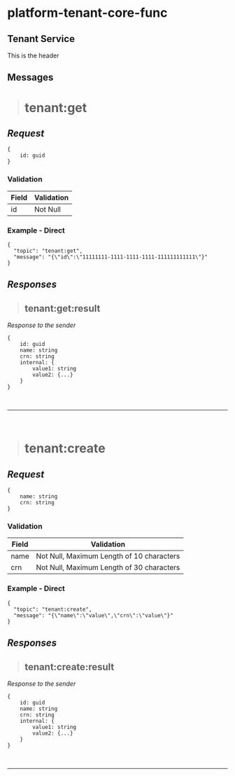 ﻿# platform-tenant-core-func
## Tenant Service
This is the header
## Messages
> # tenant:get
## *Request*
```
{
    id: guid
}
```
### Validation
| **Field** | **Validation** |
| - | - |
|id|Not Null|

### Example - Direct
```
{
  "topic": "tenant:get",
  "message": "{\"id\":\"11111111-1111-1111-1111-111111111111\"}"
}
```

## *Responses*
> ## tenant:get:result
*Response to the sender*
```
{
    id: guid
    name: string
    crn: string
    internal: {
        value1: string
        value2: {...}
    }
}
```
&nbsp;

---
&nbsp;
> # tenant:create
## *Request*
```
{
    name: string
    crn: string
}
```
### Validation
| **Field** | **Validation** |
| - | - |
|name|Not Null, Maximum Length of 10 characters|
|crn|Not Null, Maximum Length of 30 characters|

### Example - Direct
```
{
  "topic": "tenant:create",
  "message": "{\"name\":\"value\",\"crn\":\"value\"}"
}
```

## *Responses*
> ## tenant:create:result
*Response to the sender*
```
{
    id: guid
    name: string
    crn: string
    internal: {
        value1: string
        value2: {...}
    }
}
```
&nbsp;

---
&nbsp;
